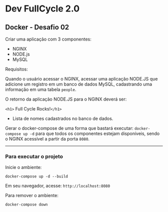 # Dev FullCycle 2.0

## Docker - Desafio 02

Criar uma aplicação com 3 componentes:

- NGINX
- NODE.js
- MySQL

Requisitos:

Quando o usuário acessar o NGINX, acessar uma aplicação NODE.JS que adicione um registro em um banco de dados MySQL, cadastrando uma informação em uma tabela ```people```.

O retorno da aplicação NODE.JS para o NGINX deverá ser:

```<h1>``` Full Cycle Rocks!```</h1>```

- Lista de nomes cadastrados no banco de dados.

Gerar o docker-compose de uma forma que bastará executar: ```docker-compose up -d``` para que todos os componentes estejam disponíveis, sendo o NGINX acessível a partir da porta ```8080```.

---

### Para executar o projeto

Inicie o ambiente:

```shellscript
docker-compose up -d --build
```

Em seu navegador, acesse: ```http://localhost:8080```

Para remover o ambiente:

```shellscript
docker-compose down
```
